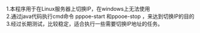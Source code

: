 1.本程序用于在Linux服务器上切换IP，在windows上无法使用  
2.通过java代码执行cmd命令 pppoe-start 和ppooe-stop ，来达到切换IP的目的  
3.经过长期测试，比较稳定，适合执行一些需要切换IP地址的任务。  

